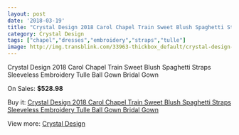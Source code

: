 ```yaml
---
layout: post
date: '2018-03-19'
title: "Crystal Design 2018 Carol Chapel Train Sweet Blush Spaghetti Straps Sleeveless Embroidery Tulle Ball Gown Bridal Gown"
category: Crystal Design
tags: ["chapel","dresses","embroidery","straps","tulle"]
image: http://img.transblink.com/33963-thickbox_default/crystal-design-2018-carol-chapel-train-sweet-blush-spaghetti-straps-sleeveless-embroidery-tulle-ball-gown-bridal-gown.jpg
---
```

Crystal Design 2018 Carol Chapel Train Sweet Blush Spaghetti Straps Sleeveless Embroidery Tulle Ball Gown Bridal Gown

On Sales: **$528.98**
<a href="https://www.transblink.com/en/crystal-design/11294-crystal-design-2018-carol-chapel-train-sweet-blush-spaghetti-straps-sleeveless-embroidery-tulle-ball-gown-bridal-gown.html"><amp-img layout="responsive" width="600" height="600" src="//img.transblink.com/33963-thickbox_default/crystal-design-2018-carol-chapel-train-sweet-blush-spaghetti-straps-sleeveless-embroidery-tulle-ball-gown-bridal-gown.jpg" alt="Crystal Design 2018 Carol Chapel Train Sweet Blush Spaghetti Straps Sleeveless Embroidery Tulle Ball Gown Bridal Gown 0" /></a>
<a href="https://www.transblink.com/en/crystal-design/11294-crystal-design-2018-carol-chapel-train-sweet-blush-spaghetti-straps-sleeveless-embroidery-tulle-ball-gown-bridal-gown.html"><amp-img layout="responsive" width="600" height="600" src="//img.transblink.com/33968-thickbox_default/crystal-design-2018-carol-chapel-train-sweet-blush-spaghetti-straps-sleeveless-embroidery-tulle-ball-gown-bridal-gown.jpg" alt="Crystal Design 2018 Carol Chapel Train Sweet Blush Spaghetti Straps Sleeveless Embroidery Tulle Ball Gown Bridal Gown 1" /></a>
<a href="https://www.transblink.com/en/crystal-design/11294-crystal-design-2018-carol-chapel-train-sweet-blush-spaghetti-straps-sleeveless-embroidery-tulle-ball-gown-bridal-gown.html"><amp-img layout="responsive" width="600" height="600" src="//img.transblink.com/33967-thickbox_default/crystal-design-2018-carol-chapel-train-sweet-blush-spaghetti-straps-sleeveless-embroidery-tulle-ball-gown-bridal-gown.jpg" alt="Crystal Design 2018 Carol Chapel Train Sweet Blush Spaghetti Straps Sleeveless Embroidery Tulle Ball Gown Bridal Gown 2" /></a>
<a href="https://www.transblink.com/en/crystal-design/11294-crystal-design-2018-carol-chapel-train-sweet-blush-spaghetti-straps-sleeveless-embroidery-tulle-ball-gown-bridal-gown.html"><amp-img layout="responsive" width="600" height="600" src="//img.transblink.com/33966-thickbox_default/crystal-design-2018-carol-chapel-train-sweet-blush-spaghetti-straps-sleeveless-embroidery-tulle-ball-gown-bridal-gown.jpg" alt="Crystal Design 2018 Carol Chapel Train Sweet Blush Spaghetti Straps Sleeveless Embroidery Tulle Ball Gown Bridal Gown 3" /></a>
<a href="https://www.transblink.com/en/crystal-design/11294-crystal-design-2018-carol-chapel-train-sweet-blush-spaghetti-straps-sleeveless-embroidery-tulle-ball-gown-bridal-gown.html"><amp-img layout="responsive" width="600" height="600" src="//img.transblink.com/33965-thickbox_default/crystal-design-2018-carol-chapel-train-sweet-blush-spaghetti-straps-sleeveless-embroidery-tulle-ball-gown-bridal-gown.jpg" alt="Crystal Design 2018 Carol Chapel Train Sweet Blush Spaghetti Straps Sleeveless Embroidery Tulle Ball Gown Bridal Gown 4" /></a>
<a href="https://www.transblink.com/en/crystal-design/11294-crystal-design-2018-carol-chapel-train-sweet-blush-spaghetti-straps-sleeveless-embroidery-tulle-ball-gown-bridal-gown.html"><amp-img layout="responsive" width="600" height="600" src="//img.transblink.com/33964-thickbox_default/crystal-design-2018-carol-chapel-train-sweet-blush-spaghetti-straps-sleeveless-embroidery-tulle-ball-gown-bridal-gown.jpg" alt="Crystal Design 2018 Carol Chapel Train Sweet Blush Spaghetti Straps Sleeveless Embroidery Tulle Ball Gown Bridal Gown 5" /></a>

Buy it: [Crystal Design 2018 Carol Chapel Train Sweet Blush Spaghetti Straps Sleeveless Embroidery Tulle Ball Gown Bridal Gown](https://www.transblink.com/en/crystal-design/11294-crystal-design-2018-carol-chapel-train-sweet-blush-spaghetti-straps-sleeveless-embroidery-tulle-ball-gown-bridal-gown.html "Crystal Design 2018 Carol Chapel Train Sweet Blush Spaghetti Straps Sleeveless Embroidery Tulle Ball Gown Bridal Gown")

View more: [Crystal Design](https://www.transblink.com/en/104-crystal-design "Crystal Design")